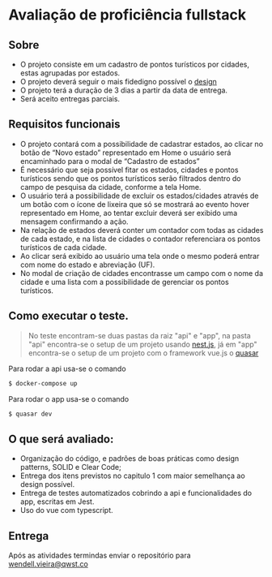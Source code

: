 # Avaliação de proficiência fullstack

## Sobre

- O projeto consiste em um cadastro de pontos turísticos por cidades, estas agrupadas por estados.
- O projeto deverá seguir o mais fidedigno possível o [design](https://xd.adobe.com/view/89f9a967-24a1-4816-93dd-531b6cee3b26-dcaa/grid)
- O projeto terá a duração de 3 dias a partir da data de entrega.
- Será aceito entregas parciais.

## Requisitos funcionais

- O projeto contará com a possibilidade de cadastrar estados, ao clicar no botão de “Novo estado” representado em Home o usuário será encaminhado para o modal de “Cadastro de estados”
- É necessário que seja possível fitar os estados, cidades e pontos turísticos sendo que os pontos turísticos serão filtrados dentro do campo de pesquisa da cidade, conforme a tela Home.
- O usuário terá a possibilidade de excluir os estados/cidades através de um botão com o ícone de lixeira que só se mostrará ao evento hover representado em Home, ao tentar excluir deverá ser exibido uma mensagem confirmando a ação.
- Na relação de estados deverá conter um contador com todas as cidades de cada estado, e na lista de cidades o contador referenciara os pontos turísticos de cada cidade.
- Ao clicar será exibido ao usuário uma tela onde o mesmo poderá entrar com nome do estado e abreviação (UF).
- No modal de criação de cidades encontrasse um campo com o nome da cidade e uma lista com a possibilidade de gerenciar os pontos turísticos.

## Como executar o teste.

> No teste encontram-se duas pastas da raiz "api" e "app", na pasta "api" encontra-se o setup de um projeto usando [nest.js](https://nestjs.com/), já em "app" encontra-se o setup de um projeto com o framework vue.js o [quasar](https://quasar.dev/)

Para rodar a api usa-se o comando

```sh
$ docker-compose up
```

Para rodar o app usa-se o comando

```sh
$ quasar dev
```

## O que será avaliado:

- Organização do código, e padrões de boas práticas como design patterns, SOLID e Clear Code;
- Entrega dos itens previstos no capitulo 1 com maior semelhança ao design possível.
- Entrega de testes automatizados cobrindo a api e funcionalidades do app, escritas em Jest.
- Uso do vue com typescript.

## Entrega

Após as atividades termindas enviar o repositório para wendell.vieira@qwst.co
